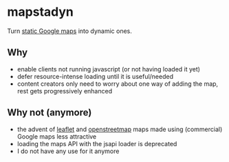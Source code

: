 # mapstadyn

Turn [static Google maps](https://developers.google.com/maps/documentation/maps-static/overview) into dynamic ones.

## Why

* enable clients not running javascript (or not having loaded it yet)
* defer resource-intense loading until it is useful/needed
* content creators only need to worry about one way of adding the map, rest gets progressively enhanced

## Why not (anymore)

* the advent of [leaflet](https://leafletjs.com/) and [openstreetmap](https://www.openstreetmap.org/) maps made using (commercial) Google maps less attractive
* loading the maps API with the jsapi loader is deprecated
* I do not have any use for it anymore

